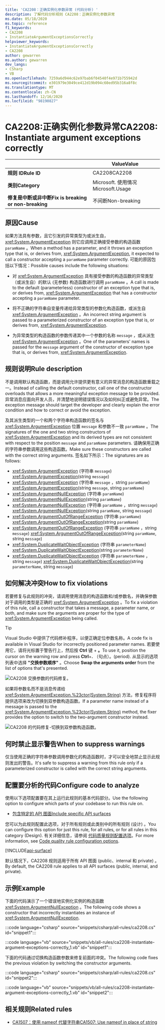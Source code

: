```yaml
---
title: 'CA2208：正确实例化参数异常 (代码分析) '
description: 了解代码分析规则 CA2208：正确实例化参数异常
ms.date: 05/18/2020
ms.topic: reference
f1_keywords:
- CA2208
- InstantiateArgumentExceptionsCorrectly
helpviewer_keywords:
- InstantiateArgumentExceptionsCorrectly
- CA2208
author: gewarren
ms.author: gewarren
dev_langs:
- CSharp
- VB
ms.openlocfilehash: 7259a6d944c62e97bab6f04540f4e971b755942d
ms.sourcegitcommit: e301979e3049ce412d19b094c60ed95b316a8f8c
ms.translationtype: MT
ms.contentlocale: zh-CN
ms.lasthandoff: 12/16/2020
ms.locfileid: "98190827"
---
```

# <a name="ca2208-instantiate-argument-exceptions-correctly"></a><span data-ttu-id="b11f3-103">CA2208:正确实例化参数异常</span><span class="sxs-lookup"><span data-stu-id="b11f3-103">CA2208: Instantiate argument exceptions correctly</span></span>

| | <span data-ttu-id="b11f3-104">Value</span><span class="sxs-lookup"><span data-stu-id="b11f3-104">Value</span></span> |
|-|-|
| <span data-ttu-id="b11f3-105">**规则 ID**</span><span class="sxs-lookup"><span data-stu-id="b11f3-105">**Rule ID**</span></span> |<span data-ttu-id="b11f3-106">CA2208</span><span class="sxs-lookup"><span data-stu-id="b11f3-106">CA2208</span></span>|
| <span data-ttu-id="b11f3-107">**类别**</span><span class="sxs-lookup"><span data-stu-id="b11f3-107">**Category**</span></span> |<span data-ttu-id="b11f3-108">Microsoft. 使用情况</span><span class="sxs-lookup"><span data-stu-id="b11f3-108">Microsoft.Usage</span></span>|
| <span data-ttu-id="b11f3-109">**修复是中断或非中断**</span><span class="sxs-lookup"><span data-stu-id="b11f3-109">**Fix is breaking or non-breaking**</span></span> |<span data-ttu-id="b11f3-110">不间断</span><span class="sxs-lookup"><span data-stu-id="b11f3-110">Non-breaking</span></span>|

## <a name="cause"></a><span data-ttu-id="b11f3-111">原因</span><span class="sxs-lookup"><span data-stu-id="b11f3-111">Cause</span></span>

<span data-ttu-id="b11f3-112">如果方法具有参数，且它引发的异常类型为或派生自， <xref:System.ArgumentException> 则它应调用正确接受参数的构造函数 `paramName` 。</span><span class="sxs-lookup"><span data-stu-id="b11f3-112">When a method has a parameter, and it throws an exception type that is, or derives from, <xref:System.ArgumentException>, it expected to call a constructor accepting a `paramName` parameter correctly.</span></span> <span data-ttu-id="b11f3-113">可能的原因包括以下情况：</span><span class="sxs-lookup"><span data-stu-id="b11f3-113">Possible causes include the following situations:</span></span>

- <span data-ttu-id="b11f3-114">对 <xref:System.ArgumentException> 具有接受参数的构造函数的异常类型（或派生自）的默认 (无参数) 构造函数进行调用 `paramName` 。</span><span class="sxs-lookup"><span data-stu-id="b11f3-114">A call is made to the default (parameterless) constructor of an exception type that is, or derives from, <xref:System.ArgumentException> that has a constructor accepting a `paramName` parameter.</span></span>

- <span data-ttu-id="b11f3-115">将不正确的字符串自变量传递给异常类型的参数化构造函数，或派生自 <xref:System.ArgumentException> 。</span><span class="sxs-lookup"><span data-stu-id="b11f3-115">An incorrect string argument is passed to a parameterized constructor of an exception type that is, or derives from, <xref:System.ArgumentException>.</span></span>

- <span data-ttu-id="b11f3-116">为异常类型的构造函数的参数传递其中一个参数的名称 `message` ，或从派生 <xref:System.ArgumentException> 。</span><span class="sxs-lookup"><span data-stu-id="b11f3-116">One of the parameters' names is passed for the `message` argument of the constructor of exception type that is, or derives from, <xref:System.ArgumentException>.</span></span>

## <a name="rule-description"></a><span data-ttu-id="b11f3-117">规则说明</span><span class="sxs-lookup"><span data-stu-id="b11f3-117">Rule description</span></span>

<span data-ttu-id="b11f3-118">不是调用默认构造函数，而是调用允许提供更有意义的异常消息的构造函数重载之一。</span><span class="sxs-lookup"><span data-stu-id="b11f3-118">Instead of calling the default constructor, call one of the constructor overloads that allows a more meaningful exception message to be provided.</span></span> <span data-ttu-id="b11f3-119">异常消息应面向开发人员，并清楚地说明错误情况以及如何纠正或避免异常。</span><span class="sxs-lookup"><span data-stu-id="b11f3-119">The exception message should target the developer and clearly explain the error condition and how to correct or avoid the exception.</span></span>

<span data-ttu-id="b11f3-120">及其派生类型的一个和两个字符串构造函数的签名与 <xref:System.ArgumentException> 位置 `message` 和参数不一致 `paramName` 。</span><span class="sxs-lookup"><span data-stu-id="b11f3-120">The signatures of the one and two string constructors of <xref:System.ArgumentException> and its derived types are not consistent with respect to the position `message` and `paramName` parameters.</span></span> <span data-ttu-id="b11f3-121">请确保用正确的字符串参数调用这些构造函数。</span><span class="sxs-lookup"><span data-stu-id="b11f3-121">Make sure these constructors are called with the correct string arguments.</span></span> <span data-ttu-id="b11f3-122">签名如下所示：</span><span class="sxs-lookup"><span data-stu-id="b11f3-122">The signatures are as follows:</span></span>

- <span data-ttu-id="b11f3-123"><xref:System.ArgumentException> (字符串 `message`) </span><span class="sxs-lookup"><span data-stu-id="b11f3-123"><xref:System.ArgumentException>(string `message`)</span></span>
- <span data-ttu-id="b11f3-124"><xref:System.ArgumentException> (字符串 `message` ，string `paramName`) </span><span class="sxs-lookup"><span data-stu-id="b11f3-124"><xref:System.ArgumentException>(string `message`, string `paramName`)</span></span>
- <span data-ttu-id="b11f3-125"><xref:System.ArgumentNullException> (字符串 `paramName`) </span><span class="sxs-lookup"><span data-stu-id="b11f3-125"><xref:System.ArgumentNullException>(string `paramName`)</span></span>
- <span data-ttu-id="b11f3-126"><xref:System.ArgumentNullException> (字符串 `paramName` ，string `message`) </span><span class="sxs-lookup"><span data-stu-id="b11f3-126"><xref:System.ArgumentNullException>(string `paramName`, string `message`)</span></span>
- <span data-ttu-id="b11f3-127"><xref:System.ArgumentOutOfRangeException> (字符串 `paramName`) </span><span class="sxs-lookup"><span data-stu-id="b11f3-127"><xref:System.ArgumentOutOfRangeException>(string `paramName`)</span></span>
- <span data-ttu-id="b11f3-128"><xref:System.ArgumentOutOfRangeException> (字符串 `paramName` ，string `message`) </span><span class="sxs-lookup"><span data-stu-id="b11f3-128"><xref:System.ArgumentOutOfRangeException>(string `paramName`, string `message`)</span></span>
- <span data-ttu-id="b11f3-129"><xref:System.DuplicateWaitObjectException> (字符串 `parameterName`) </span><span class="sxs-lookup"><span data-stu-id="b11f3-129"><xref:System.DuplicateWaitObjectException>(string `parameterName`)</span></span>
- <span data-ttu-id="b11f3-130"><xref:System.DuplicateWaitObjectException> (字符串 `parameterName` ，string `message`) </span><span class="sxs-lookup"><span data-stu-id="b11f3-130"><xref:System.DuplicateWaitObjectException>(string `parameterName`, string `message`)</span></span>

## <a name="how-to-fix-violations"></a><span data-ttu-id="b11f3-131">如何解决冲突</span><span class="sxs-lookup"><span data-stu-id="b11f3-131">How to fix violations</span></span>

<span data-ttu-id="b11f3-132">若要修复与此规则的冲突，请调用使用消息的构造函数和/或参数名，并确保参数对于调用的类型是正确的 <xref:System.ArgumentException> 。</span><span class="sxs-lookup"><span data-stu-id="b11f3-132">To fix a violation of this rule, call a constructor that takes a message, a parameter name, or both, and make sure the arguments are proper for the type of <xref:System.ArgumentException> being called.</span></span>

> [!TIP]
> <span data-ttu-id="b11f3-133">Visual Studio 中提供了代码修补程序，以便正确定位参数名称。</span><span class="sxs-lookup"><span data-stu-id="b11f3-133">A code fix is available in Visual Studio for incorrectly positioned parameter names.</span></span> <span data-ttu-id="b11f3-134">若要使用它，请将光标置于警告行上，然后按 **Ctrl** 键 + **。**</span><span class="sxs-lookup"><span data-stu-id="b11f3-134">To use it, position the cursor on the warning row and press **Ctrl**+**.**</span></span> <span data-ttu-id="b11f3-135">（句点）。</span><span class="sxs-lookup"><span data-stu-id="b11f3-135">(period).</span></span> <span data-ttu-id="b11f3-136">从显示的选项列表中选择 **"交换参数顺序"** 。</span><span class="sxs-lookup"><span data-stu-id="b11f3-136">Choose **Swap the arguments order** from the list of options that's presented.</span></span>
>
> ![CA2208 交换参数的代码修复。](media/ca2208-codefix_swap.png)
>
> <span data-ttu-id="b11f3-138">如果将参数名而不是消息传递给 <xref:System.ArgumentException.%23ctor(System.String)> 方法，修复程序将提供选项来改为切换到双参数构造函数。</span><span class="sxs-lookup"><span data-stu-id="b11f3-138">If a parameter name instead of a message is passed to the <xref:System.ArgumentException.%23ctor(System.String)> method, the fixer provides the option to switch to the two-argument constructor instead.</span></span>
>
> ![CA2208 的代码修复-切换到双参数构造函数。](media/ca2208-codefix_null_msg.png)

## <a name="when-to-suppress-warnings"></a><span data-ttu-id="b11f3-140">何时禁止显示警告</span><span class="sxs-lookup"><span data-stu-id="b11f3-140">When to suppress warnings</span></span>

<span data-ttu-id="b11f3-141">仅当使用正确的字符串参数调用参数化的构造函数时，才可以安全地禁止显示此规则发出的警告。</span><span class="sxs-lookup"><span data-stu-id="b11f3-141">It's safe to suppress a warning from this rule only if a parameterized constructor is called with the correct string arguments.</span></span>

## <a name="configure-code-to-analyze"></a><span data-ttu-id="b11f3-142">配置要分析的代码</span><span class="sxs-lookup"><span data-stu-id="b11f3-142">Configure code to analyze</span></span>

<span data-ttu-id="b11f3-143">使用以下选项配置要在其上运行此规则的基本代码部分。</span><span class="sxs-lookup"><span data-stu-id="b11f3-143">Use the following option to configure which parts of your codebase to run this rule on.</span></span>

- [<span data-ttu-id="b11f3-144">包含特定的 API 图面</span><span class="sxs-lookup"><span data-stu-id="b11f3-144">Include specific API surfaces</span></span>](#include-specific-api-surfaces)

<span data-ttu-id="b11f3-145">您可以为此规则配置此选项，对于所有规则或此类别中的所有规则 (设计) 。</span><span class="sxs-lookup"><span data-stu-id="b11f3-145">You can configure this option for just this rule, for all rules, or for all rules in this category (Design).</span></span> <span data-ttu-id="b11f3-146">有关详细信息，请参阅 [代码质量规则配置选项](../code-quality-rule-options.md)。</span><span class="sxs-lookup"><span data-stu-id="b11f3-146">For more information, see [Code quality rule configuration options](../code-quality-rule-options.md).</span></span>

[!INCLUDE[api-surface](~/includes/code-analysis/api-surface.md)]

<span data-ttu-id="b11f3-147">默认情况下，CA2208 规则适用于所有 API 图面 (public、internal 和 private) 。</span><span class="sxs-lookup"><span data-stu-id="b11f3-147">By default, the CA2208 rule applies to all API surfaces (public, internal, and private).</span></span>

## <a name="example"></a><span data-ttu-id="b11f3-148">示例</span><span class="sxs-lookup"><span data-stu-id="b11f3-148">Example</span></span>

<span data-ttu-id="b11f3-149">下面的代码演示了一个错误地实例化实例的构造函数 <xref:System.ArgumentNullException> 。</span><span class="sxs-lookup"><span data-stu-id="b11f3-149">The following code shows a constructor that incorrectly instantiates an instance of <xref:System.ArgumentNullException>.</span></span>

:::code language="csharp" source="snippets/csharp/all-rules/ca2208.cs" id="snippet1":::

:::code language="vb" source="snippets/vb/all-rules/ca2208-instantiate-argument-exceptions-correctly_1.vb" id="snippet1":::

<span data-ttu-id="b11f3-150">下面的代码通过切换构造函数参数来修复前面的冲突。</span><span class="sxs-lookup"><span data-stu-id="b11f3-150">The following code fixes the previous violation by switching the constructor arguments.</span></span>

:::code language="csharp" source="snippets/csharp/all-rules/ca2208.cs" id="snippet2":::

:::code language="vb" source="snippets/vb/all-rules/ca2208-instantiate-argument-exceptions-correctly_1.vb" id="snippet2":::

## <a name="related-rules"></a><span data-ttu-id="b11f3-151">相关规则</span><span class="sxs-lookup"><span data-stu-id="b11f3-151">Related rules</span></span>

- [<span data-ttu-id="b11f3-152">CA1507：使用 nameof 代替字符串</span><span class="sxs-lookup"><span data-stu-id="b11f3-152">CA1507: Use nameof in place of string</span></span>](ca1507.md)
